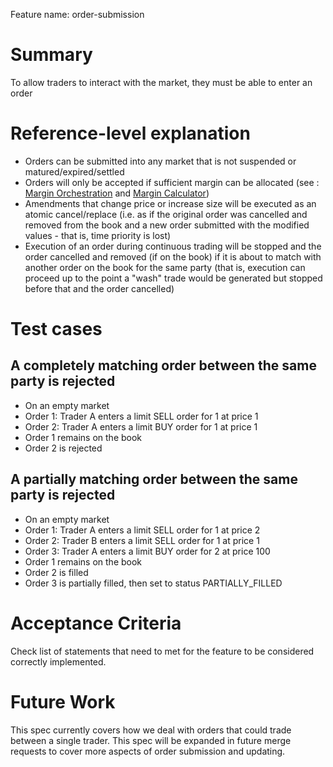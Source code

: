 Feature name: order-submission

# Summary
To allow traders to interact with the market, they must be able to enter an order

# Reference-level explanation
- Orders can be submitted into any market that is not suspended or matured/expired/settled
- Orders will only be accepted if sufficient margin can be allocated (see : [Margin Orchestration](./0010-margin-orchestration.md) and [Margin Calculator](./0019-margin-calculator.md))
- Amendments that change price or increase size will be executed as an atomic cancel/replace (i.e. as if the original order was cancelled and removed from the book and a new order submitted with the modified values - that is, time priority is lost)
- Execution of an order during continuous trading will be stopped and the order cancelled and removed (if on the book) if it is about to match with another order on the book for the same party (that is, execution can proceed up to the point a "wash" trade would be generated but stopped before that and the order cancelled)


# Test cases
## A completely matching order between the same party is rejected
- On an empty market
- Order 1: Trader A enters a limit SELL order for 1 at price 1
- Order 2: Trader A enters a limit BUY order for 1 at price 1
- Order 1 remains on the book
- Order 2 is rejected

## A partially matching order between the same party is rejected
- On an empty market
- Order 1: Trader A enters a limit SELL order for 1 at price 2
- Order 2: Trader B enters a limit SELL order for 1 at price 1
- Order 3: Trader A enters a limit BUY order for 2 at price 100
- Order 1 remains on the book
- Order 2 is filled
- Order 3 is partially filled, then set to status PARTIALLY_FILLED

# Acceptance Criteria
Check list of statements that need to met for the feature to be considered correctly implemented.

# Future Work
This spec currently covers how we deal with orders that could trade between a single trader. This spec will be expanded in future merge requests to cover more aspects of order submission and updating.
